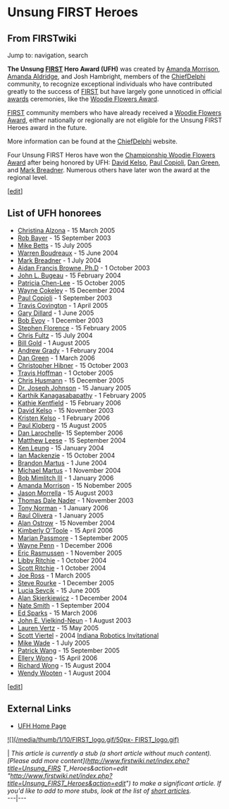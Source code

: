 # Unsung FIRST Heroes

## From FIRSTwiki

Jump to: navigation, search

**The Unsung [FIRST](first) Hero Award (UFH)** was created by [Amanda Morrison](User:Amanda_Morrison "User:Amanda Morrison"), [Amanda Aldridge](/index.php?title=Amanda_Aldridge&action=edit "Amanda Aldridge"), and Josh Hambright, members of the [ChiefDelphi](ChiefDelphi "ChiefDelphi") community, to recognize exceptional individuals who have contributed greatly to the success of [FIRST](first) but have largely gone unnoticed in official [awards](Awards "Awards") ceremonies, like the [Woodie Flowers Award](Woodie_Flowers_Award "Woodie Flowers Award").

[FIRST](first) community members who have already received a [Woodie Flowers Award](Woodie_Flowers_Award "Woodie Flowers
Award"), either nationally or regionally are not eligible for the Unsung FIRST Heroes award in the future.

More information can be found at the [ChiefDelphi](ChiefDelphi "ChiefDelphi") website.

Four Unsung FIRST Heros have won the [Championship Woodie Flowers Award](Woodie_Flowers_Award "Woodie Flowers Award") after being honored by UFH: [David Kelso](David_Kelso "David Kelso"), [Paul Copioli](Paul_Copioli "Paul Copioli"), [Dan Green](/index.php?title=Dan_Green&action=edit "Dan Green"), and [Mark Breadner](/index.php?title=Mark_Breadner&action=edit "Mark Breadner"). Numerous others have later won the award at the regional level.

[[edit](/index.php?title=Unsung_FIRST_Heroes&action=edit&section=1 "Edit
section: List of UFH honorees")]

## List of UFH honorees

- [Christina Alzona](/index.php?title=Christina_Alzona&action=edit "Christina Alzona") - 15 March 2005
- [Rob Bayer](/index.php?title=Rob_Bayer&action=edit "Rob Bayer") - 15 September 2003
- [Mike Betts](/index.php?title=Mike_Betts&action=edit "Mike Betts") - 15 July 2005
- [Warren Boudreaux](/index.php?title=Warren_Boudreaux&action=edit "Warren Boudreaux") - 15 June 2004
- [Mark Breadner](/index.php?title=Mark_Breadner&action=edit "Mark Breadner") - 1 July 2004
- [Aidan Francis Browne, Ph.D](/index.php?title=Aidan_Browne&action=edit "Aidan Browne") - 1 October 2003
- [John L. Bugeau](/index.php?title=John_Bugeau&action=edit "John Bugeau") - 15 February 2004
- [Patricia Chen-Lee](/index.php?title=Patricia_Chen-Lee&action=edit "Patricia Chen-Lee") - 15 October 2005
- [Wayne Cokeley](/index.php?title=Wayne_Cokeley&action=edit "Wayne Cokeley") - 15 December 2004
- [Paul Copioli](Paul_Copioli "Paul Copioli") - 1 September 2003
- [Travis Covington](/index.php?title=Travis_Covington&action=edit "Travis Covington") - 1 April 2005
- [Gary Dillard](/index.php?title=Gary_Dillard&action=edit "Gary Dillard") - 1 June 2005
- [Bob Evoy](/index.php?title=Bob_Evoy&action=edit "Bob Evoy") - 1 December 2003
- [Stephen Florence](/index.php?title=Stephen_Florence&action=edit "Stephen Florence") - 15 February 2005
- [Chris Fultz](Chris_Fultz "Chris Fultz") - 15 July 2004
- [Bill Gold](/index.php?title=Bill_Gold&action=edit "Bill Gold") - 1 August 2005
- [Andrew Grady](/index.php?title=Andrew_Grady&action=edit "Andrew Grady") - 1 February 2004
- [Dan Green](/index.php?title=Dan_Green&action=edit "Dan Green") - 1 March 2006
- [Christopher Hibner](/index.php?title=Christopher_Hibner&action=edit "Christopher Hibner") - 15 October 2003
- [Travis Hoffman](/index.php?title=Travis_Hoffman&action=edit "Travis Hoffman") - 1 October 2005
- [Chris Husmann](/index.php?title=Chris_Husmann&action=edit "Chris Husmann") - 15 December 2005
- [Dr. Joseph Johnson](/index.php?title=Dr._Joseph_Johnson&action=edit "Dr. Joseph Johnson") - 15 January 2005
- [Karthik Kanagasabapathy](Karthik_Kanagasabapathy "Karthik Kanagasabapathy") - 1 February 2005
- [Kathie Kentfield](/index.php?title=Kathie_Kentfield&action=edit "Kathie Kentfield") - 15 February 2006
- [David Kelso](David_Kelso "David Kelso") - 15 November 2003
- [Kristen Kelso](/index.php?title=Kristen_Kelso&action=edit "Kristen Kelso") - 1 February 2006
- [Paul Kloberg](/index.php?title=Paul_Kloberg&action=edit "Paul Kloberg") - 15 August 2005
- [Dan Larochelle](/index.php?title=Dan_Larochelle&action=edit "Dan Larochelle")- 15 September 2006
- [Matthew Leese](/index.php?title=Matthew_Leese&action=edit "Matthew Leese") - 15 September 2004
- [Ken Leung](/index.php?title=Ken_Leung&action=edit "Ken Leung") - 15 January 2004
- [Ian Mackenzie](/index.php?title=Ian_Mackenzie&action=edit "Ian Mackenzie") - 15 October 2004
- [Brandon Martus](Brandon_Martus "Brandon Martus") - 1 June 2004
- [Michael Martus](/index.php?title=Michael_Martus&action=edit "Michael Martus") - 1 November 2004
- [Bob Mimlitch III](/index.php?title=Bob_Mimlitch_III&action=edit "Bob Mimlitch III") - 1 January 2006
- [Amanda Morrison](User:Amanda_Morrison "User:Amanda Morrison") - 15 Nobember 2005
- [Jason Morrella](/index.php?title=Jason_Morrella&action=edit "Jason Morrella") - 15 August 2003
- [Thomas Dale Nader](/index.php?title=Thomas_Nader&action=edit "Thomas Nader") - 1 November 2003
- [Tony Norman](/index.php?title=Tony_Norman&action=edit "Tony Norman") - 1 January 2006
- [Raul Olivera](/index.php?title=Raul_Olivera&action=edit "Raul Olivera") - 1 January 2005
- [Alan Ostrow](/index.php?title=Alan_Ostrow&action=edit "Alan Ostrow") - 15 November 2004
- [Kimberly O'Toole](Kimberly_O%27Toole "Kimberly O'Toole") - 15 April 2006
- [Marian Passmore](/index.php?title=Marian_Passmore&action=edit "Marian Passmore") - 1 September 2005
- [Wayne Penn](/index.php?title=Wayne_Penn&action=edit "Wayne Penn") - 1 December 2006
- [Eric Rasmussen](/index.php?title=Eric_Rasmussen&action=edit "Eric Rasmussen") - 1 November 2005
- [Libby Ritchie](/index.php?title=Libby_Ritchie&action=edit "Libby Ritchie") - 1 October 2004
- [Scott Ritchie](Scott_Ritchie "Scott Ritchie") - 1 October 2004
- [Joe Ross](Joe_Ross "Joe Ross") - 1 March 2005
- [Steve Rourke](Steve_Rourke "Steve Rourke") - 1 December 2005
- [Lucia Sevcik](/index.php?title=Lucia_Sevcik&action=edit "Lucia Sevcik") - 15 June 2005
- [Alan Skierkiewicz](/index.php?title=Alan_Skierkiewicz&action=edit "Alan Skierkiewicz") - 1 December 2004
- [Nate Smith](Nate_Smith "Nate Smith") - 1 September 2004
- [Ed Sparks](/index.php?title=Ed_Sparks&action=edit "Ed Sparks") - 15 March 2006
- [John E. Vielkind-Neun](John_V-Neun "John V-Neun") - 1 August 2003
- [Lauren Vertz](/index.php?title=Lauren_Vertz&action=edit "Lauren Vertz") - 15 May 2005
- [Scott Viertel](/index.php?title=Scott_Viertel&action=edit "Scott Viertel") - 2004 [Indiana Robotics Invitational](Indiana_Robotics_Invitational "Indiana Robotics Invitational")
- [Mike Wade](/index.php?title=Mike_Wade&action=edit "Mike Wade") - 1 July 2005
- [Patrick Wang](/index.php?title=Patrick_Wang&action=edit "Patrick Wang") - 15 September 2005
- [Ellery Wong](/index.php?title=Ellery_Wong&action=edit "Ellery Wong") - 15 April 2006
- [Richard Wong](/index.php?title=Richard_Wong&action=edit "Richard Wong") - 15 August 2004
- [Wendy Wooten](/index.php?title=Wendy_Wooten&action=edit "Wendy Wooten") - 1 August 2004

[[edit](/index.php?title=Unsung_FIRST_Heroes&action=edit&section=2 "Edit
section: External Links")]

## External Links

- [UFH Home Page](http://www.chiefdelphi.com/forums/ufh.php "http://www.chiefdelphi.com/forums/ufh.php")

[![](/media/thumb/1/10/FIRST_logo.gif/50px-
FIRST_logo.gif)](Image:FIRST_logo.gif)

| _This article is currently a stub (a short article without much content). [Please add more content](http://www.firstwiki.net/index.php?title=Unsung_FIRS
T_Heroes&action=edit "http://www.firstwiki.net/index.php?title=Unsung_FIRST_Heroes&action=edit") to make a significant article. If you'd like to add to more stubs, look at the list of [short articles](Special:Shortpages "Special:Shortpages")._<br>
---|---
